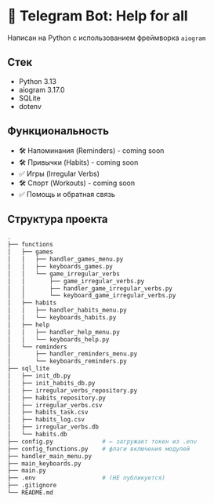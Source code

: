 # 🤖 Telegram Bot: Help for all
Написан на Python с использованием фреймворка `aiogram`


## Стек

- Python 3.13
- aiogram 3.17.0
- SQLite
- dotenv

## Функциональность

- 🛠 Напоминания (Reminders) - coming soon
- 🛠 Привычки (Habits) - coming soon
- ✅ Игры (Irregular Verbs)
- 🛠 Спорт (Workouts) - coming soon
- ✅ Помощь и обратная связь

## Структура проекта

```bash
.
├── functions
│   ├── games
│   │   ├── handler_games_menu.py
│   │   ├── keyboards_games.py
│   │   └── game_irregular_verbs
│   │       ├── game_irregular_verbs.py
│   │       ├── handler_game_irregular_verbs.py
│   │       └── keyboard_game_irregular_verbs.py
│   ├── habits
│   │   ├── handler_habits_menu.py
│   │   └── keyboards_habits.py
│   ├── help
│   │   ├── handler_help_menu.py
│   │   └── keyboards_help.py
│   └── reminders
│       ├── handler_reminders_menu.py
│       └── keyboards_reminders.py
├── sql_lite
│   ├── init_db.py
│   ├── init_habits_db.py
│   ├── irregular_verbs_repository.py
│   ├── habits_repository.py
│   ├── irregular_verbs.csv
│   ├── habits_task.csv
│   ├── habits_log.csv
│   ├── irregular_verbs.db
│   └── habits.db
├── config.py              # ← загружает токен из .env
├── config_functions.py    # флаги включения модулей
├── handler_main_menu.py
├── main_keyboards.py
├── main.py
├── .env                   # (НЕ публикуется)
├── .gitignore
└── README.md